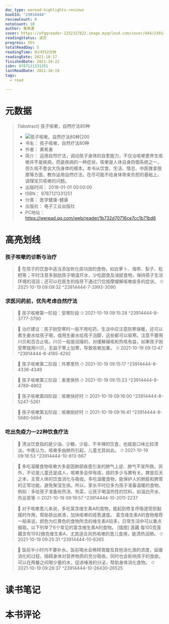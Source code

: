 ```yaml
---
doc_type: weread-highlights-reviews
bookId: "23914444"
reviewCount: 0
noteCount: 10
author: 黄希勇
cover: https://wfqqreader-1252317822.image.myqcloud.com/cover/444/23914444/t7_23914444.jpg
readingStatus: 读完
progress: 55%
totalReadDay: 5
readingTime: 0小时52分钟
readingDate: 2021-10-17
finishedDate: 2021-10-22
isbn: 9787121331251
lastReadDate: 2021-10-19
tags:
  - read

---
```

# 元数据
> [!abstract] 孩子咳嗽，自然疗法80种
> - ![ 孩子咳嗽，自然疗法80种|200](https://wfqqreader-1252317822.image.myqcloud.com/cover/444/23914444/t7_23914444.jpg)
> - 书名： 孩子咳嗽，自然疗法80种
> - 作者： 黄希勇
> - 简介： 运用自然疗法，调动孩子身体的自愈能力，不仅治咳嗽更养生咳嗽并不是疾病，而是疾病的一种症状。咳嗽是人体自身防御系统之一，但久咳不愈会大伤身体的根本。本书从饮食、生活、情志、中医推拿按摩等方面，教你运用自然疗法，在尽可能不给身体带来负担的基础上，调理宝贝咳嗽的问题。
> - 出版时间： 2018-01-01 00:00:00
> - ISBN： 9787121331251
> - 分类： 医学健康-健康
> - 出版社： 电子工业出版社
> - PC地址：https://weread.qq.com/web/reader/1b732d70716ce7cc1b71bd6

# 高亮划线

### 孩子咳嗽的诊断与治疗

> 📌 在孩子的饮食中适当添加有化痰功效的食物，如白萝卜、海带、梨子、枇杷等；平时注意多鼓励孩子喝温开水，少吃甜食及油腻食物，保持孩子生活环境的湿润；还可以在医生的指导下通过穴位按摩缓解咳嗽痰多的症状。 
> ⏱ 2021-10-19 09:09:32 ^23914444-7-2993-3090

### 求医问药前，优先考虑自然疗法

> 📌 孩子咳嗽第一阶段：受寒阶段 
> ⏱ 2021-10-19 09:15:28 ^23914444-8-3777-3790

> 📌 治疗建议：孩子刚受寒时一般不用吃药，生活中应注意防寒保暖，还可以煮生姜水给孩子喝，或用生姜水给孩子泡脚，这些都可以驱寒。注意不要用川贝和百合止咳。川贝一般是润燥的，对缓解燥咳和热咳有益，如果孩子刚受寒就用川贝，无益于寒上加寒，导致咳嗽加重。 
> ⏱ 2021-10-19 09:13:47 ^23914444-8-4165-4292

> 📌 孩子咳嗽第二阶段：外寒里热 
> ⏱ 2021-10-19 09:15:17 ^23914444-8-4336-4349

> 📌 孩子咳嗽第三阶段：表里俱热 
> ⏱ 2021-10-19 09:15:23 ^23914444-8-4789-4802

> 📌 孩子咳嗽第四阶段：咳嗽快好时 
> ⏱ 2021-10-19 09:16:00 ^23914444-8-5247-5261

> 📌 孩子咳嗽第五阶段：咳嗽刚好时 
> ⏱ 2021-10-19 09:16:41 ^23914444-8-5680-5694

### 吃出免疫力—22种饮食疗法

> 📌 清淡饮食指的是少油、少糖、少盐、不辛辣的饮食，也就是口味比较清淡。中医认为，咳嗽多由肺热引起，儿童尤其如此。 
> ⏱ 2021-10-19 09:18:53 ^23914444-10-813-867

> 📌 多吃温暖食物咳嗽大多是因肺部疾患引发的肺气上逆、肺气不宣所致。另外，不论是儿童还是成人，咳嗽多会伴有痰，痰的多少与脾有关。脾是后天之本，主管人体的饮食消化与吸收。多吃温暖食物，能保护人的肺脏和脾胃的正常功能，避免聚湿生痰。所以，家长平时应多为孩子准备温暖的食物。例如：多给孩子准备些热汤、热菜，让孩子喝温热性的饮料，如温白开水、热豆浆等 
> ⏱ 2021-10-19 09:19:57 ^23914444-10-2011-2237

> 📌 对于咳嗽患儿来说，多吃富含维生素A的食物，能起到修复呼吸道受损黏膜的作用，帮助排出痰液，加快咳嗽的痊愈速度。
   富含维生素A的食物推荐
   一般来说，颜色为红黄色的食物所含的维生素A较多，日常生活中可以重点摄取。以下列举了6个常见的富含维生素A的食物。
   [插图]
   莲藕
   每100克莲藕含有1592微克维生素A，尤其适合风热咳嗽的患儿食用，能清热润肺。 
> ⏱ 2021-10-19 09:25:31 ^23914444-10-6265

> 📌 饭前半小时内不要补水。饭前喝水会稀释胃酸及其他消化液的浓度，延缓消化的过程，阻碍身体对营养物质的充分吸收，同时也会影响孩子的食欲。可以在两餐之间喝少量的水，促进唾液的分泌，帮助身体消化食物。 
> ⏱ 2021-10-19 09:28:37 ^23914444-10-26430-26525

# 读书笔记

# 本书评论

